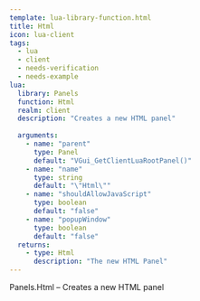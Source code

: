 ```yaml
---
template: lua-library-function.html
title: Html
icon: lua-client
tags:
  - lua
  - client
  - needs-verification
  - needs-example
lua:
  library: Panels
  function: Html
  realm: client
  description: "Creates a new HTML panel"
  
  arguments:
    - name: "parent"
      type: Panel
      default: "VGui_GetClientLuaRootPanel()"
    - name: "name"
      type: string
      default: "\"Html\""
    - name: "shouldAllowJavaScript"
      type: boolean
      default: "false"
    - name: "popupWindow"
      type: boolean
      default: "false"
  returns:
    - type: Html
      description: "The new HTML Panel"
---
```


<div class="lua__search__keywords">
Panels.Html &#x2013; Creates a new HTML panel
</div>

